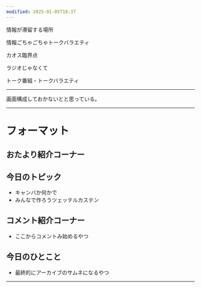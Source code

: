 ```yaml
---
modified: 2025-01-05T18:37
---
```

  

情報が滞留する場所

  

情報ごちゃごちゃトークバラエティ

カオス臨界点

  

ラジオじゃなくて

トーク番組・トークバラエティ

  

  

  

---

  

画面構成しておかないとと思っている。

  

  

  

---

# フォーマット

  

## おたより紹介コーナー

  

## 今日のトピック

- キャンバか何かで
- みんなで作ろうツェッテルカステン

  

## コメント紹介コーナー

- ここからコメントみ始めるやつ

  

## 今日のひとこと

- 最終的にアーカイブのサムネになるやつ

  

  

  

  

---